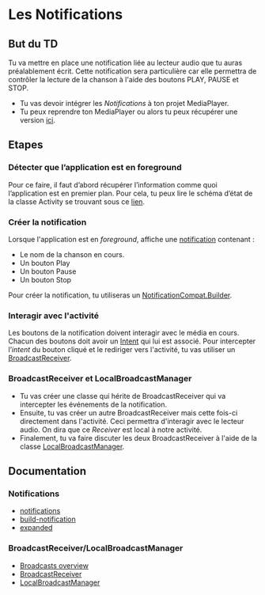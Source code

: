 # Les Notifications

## But du TD
Tu va mettre en place une notification liée au lecteur audio que tu auras préalablement écrit. Cette notification sera particulière car elle permettra de contrôler la lecture de la chanson à l'aide des boutons PLAY, PAUSE et STOP.

* Tu vas devoir intégrer les *Notifications* à ton projet MediaPlayer.
* Tu peux reprendre ton MediaPlayer ou alors tu peux récupérer une version [ici](https://github.com/WildCodeSchool/dojo-android-audio-manager).

## Etapes
### Détecter que l’application est en foreground
Pour ce faire, il faut d’abord récupérer l’information comme quoi l’application est en premier plan.
Pour cela, tu peux lire le schéma d’état de la classe Activity se trouvant sous ce [lien](https://developer.android.com/reference/android/app/Activity).

### Créer la notification

Lorsque l'application est en *foreground*, affiche une [notification](https://developer.android.com/guide/topics/ui/notifiers/notifications) contenant :
* Le nom de la chanson en cours.
* Un bouton Play
* Un bouton Pause
* Un bouton Stop

Pour créer la notification, tu utiliseras un [NotificationCompat.Builder](https://developer.android.com/reference/android/support/v4/app/NotificationCompat.Builder).

### Interagir avec l'activité
Les boutons de la notification doivent interagir avec le média en cours. Chacun des boutons doit avoir un [Intent](https://developer.android.com/reference/android/content/Intent) qui lui est associé. Pour intercepter l’*intent* du bouton cliqué et le rediriger vers l'activité, tu vas utiliser un [BroadcastReceiver](https://developer.android.com/reference/android/content/BroadcastReceiver).

### BroadcastReceiver et LocalBroadcastManager
* Tu vas créer une classe qui hérite de BroadcastReceiver qui va intercepter les événements de la notification.
* Ensuite, tu vas créer un autre BroadcastReceiver mais cette fois-ci directement dans l'activité. Ceci permettra d'interagir avec le lecteur audio. On dira que ce *Receiver* est local à notre activité.
 * Finalement, tu va faire discuter les deux BroadcastReceiver à l'aide de la classe [LocalBroadcastManager](https://developer.android.com/reference/android/support/v4/content/LocalBroadcastManager).

## Documentation
### Notifications
* [notifications](https://developer.android.com/guide/topics/ui/notifiers/notifications)
* [build-notification](https://developer.android.com/training/notify-user/build-notification)
* [expanded](https://developer.android.com/training/notify-user/expanded)

### BroadcastReceiver/LocalBroadcastManager
* [Broadcasts overview](https://developer.android.com/guide/components/broadcasts)
* [BroadcastReceiver](https://developer.android.com/reference/android/content/BroadcastReceiver)
* [LocalBroadcastManager](https://developer.android.com/reference/android/support/v4/content/LocalBroadcastManager)
